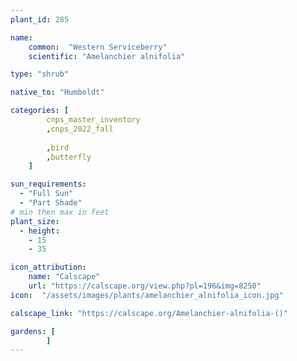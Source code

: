 ```yaml
---
plant_id: 285

name: 
    common:  "Western Serviceberry"    
    scientific: "Amelanchier alnifolia"  

type: "shrub"

native_to: "Humboldt"

categories: [
        cnps_master_inventory
        ,cnps_2022_fall
    
        ,bird
        ,butterfly
    ]

sun_requirements:
  - "Full Sun"
  - "Part Shade"
# min then max in feet
plant_size:
  - height: 
    - 15
    - 35

icon_attribution: 
    name: "Calscape"
    url: "https://calscape.org/view.php?pl=196&img=8250"
icon:  "/assets/images/plants/amelanchier_alnifolia_icon.jpg"

calscape_link: "https://calscape.org/Amelanchier-alnifolia-()"

gardens: [ 
        ]
---
```


